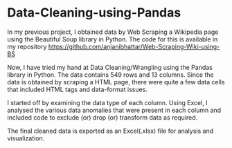 # Data-Cleaning-using-Pandas

In my previous project, I obtained data by Web Scraping a Wikipedia page using the Beautiful Soup library in Python. The code for this is available in my repository https://github.com/anjanibhattar/Web-Scraping-Wiki-using-BS

Now, I have tried my hand at Data Cleaning/Wrangling using the Pandas library in Python. The data contains 549 rows and 13 columns. 
Since the data is obtained by scraping a HTML page, there were quite a few data cells that included HTML tags and data-format issues.

I started off by examining the data type of each column. Using Excel, I analysed the various data anomalies that were present in each column and included code to exclude (or) drop (or) transform data as required. 

The final cleaned data is exported as an Excel(.xlsx) file for analysis and visualization. 
